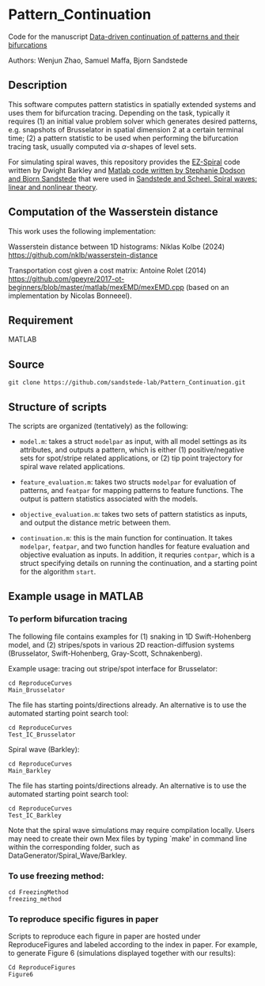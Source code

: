# Pattern_Continuation

Code for the manuscript [Data-driven continuation of patterns and their bifurcations](http://www.bjornsandstede.com/papers/Data_Driven_Continuation.pdf)

Authors: Wenjun Zhao, Samuel Maffa, Bjorn Sandstede

## Description

This software computes pattern statistics in spatially extended systems and uses them for bifurcation tracing. Depending on the task, typically it requires (1) an initial value problem solver which generates desired patterns, e.g. snapshots of Brusselator in spatial dimension 2 at a certain terminal time; (2) a pattern statistic to be used when performing the bifurcation tracing task, usually computed via $\alpha$-shapes of level sets.

For simulating spiral waves, this repository provides the [EZ-Spiral](http://homepages.warwick.ac.uk/~masax/Software/ez_software.html) code written by Dwight Barkley and [Matlab code written by Stephanie Dodson and Bjorn Sandstede](https://github.com/sandstede-lab/Spiral-Waves-Boundary-Sinks-and-Spectra) that were used in [Sandstede and Scheel. Spiral waves: linear and nonlinear theory](http://bjornsandstede.com/publications.html).

## Computation of the Wasserstein distance

This work uses the following implementation:

Wasserstein distance between 1D histograms: Niklas Kolbe (2024) https://github.com/nklb/wasserstein-distance

Transportation cost given a cost matrix: Antoine Rolet (2014) https://github.com/gpeyre/2017-ot-beginners/blob/master/matlab/mexEMD/mexEMD.cpp (based on an implementation by Nicolas Bonneeel).


## Requirement

MATLAB

## Source

```
git clone https://github.com/sandstede-lab/Pattern_Continuation.git
```

## Structure of scripts

The scripts are organized (tentatively) as the following:

* ```model.m```: takes a struct ```modelpar``` as input, with all model settings as its attributes, and outputs a pattern, which is either (1) positive/negative sets for spot/stripe related applications, or (2) tip point trajectory for spiral wave related applications.

* ```feature_evaluation.m```: takes two structs ```modelpar``` for evaluation of patterns, and ```featpar``` for mapping patterns to feature functions. The output is pattern statistics associated with the models.

* ```objective_evaluation.m```: takes two sets of pattern statistics as inputs, and output the distance metric between them.

* ```continuation.m```: this is the main function for continuation. It takes ```modelpar```, ```featpar```, and two function handles for feature evaluation and objective evaluation as inputs. In addition, it requries ```contpar```, which is a struct specifying details on running the continuation, and a starting point for the algorithm ```start```.

## Example usage in MATLAB

### To perform bifurcation tracing

The following file contains examples for (1) snaking in 1D Swift-Hohenberg model, and (2) stripes/spots in various 2D reaction-diffusion systems (Brusselator, Swift-Hohenberg, Gray-Scott, Schnakenberg).

Example usage: tracing out stripe/spot interface for Brusselator:

```
cd ReproduceCurves
Main_Brusselator
```
The file has starting points/directions already. An alternative is to use the automated starting point search tool:
```
cd ReproduceCurves
Test_IC_Brusselator
```

Spiral wave (Barkley):
```
cd ReproduceCurves
Main_Barkley
```
The file has starting points/directions already. An alternative is to use the automated starting point search tool:
```
cd ReproduceCurves
Test_IC_Barkley
```


Note that the spiral wave simulations may require compilation locally. Users may need to create their own Mex files by typing `make' in command line within the corresponding folder, such as DataGenerator/Spiral_Wave/Barkley.

### To use freezing method:

```
cd FreezingMethod
freezing_method
```

### To reproduce specific figures in paper
Scripts to reproduce each figure in paper are hosted under ReproduceFigures and labeled according to the index in paper. For example, to generate Figure 6 (simulations displayed together with our results):

```
Cd ReproduceFigures
Figure6
```






